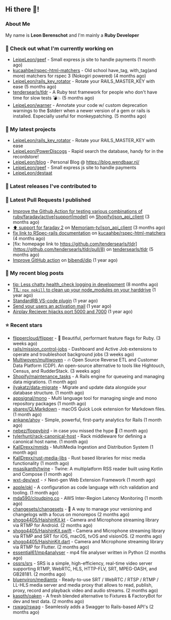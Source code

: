 ## Hi there 👋!

### About Me

My name is **Leon Berenschot** and I'm mainly a **Ruby Developer**
<br>

### 👷 Check out what I'm currently working on

- [LeipeLeon/geef](https://github.com/LeipeLeon/geef) - Small express js site to handle payments (1 month ago)
- [kucaahbe/rspec-html-matchers](https://github.com/kucaahbe/rspec-html-matchers) - Old school have_tag, with_tag(and more) matchers for rspec 3 (Nokogiri powered) (4 months ago)
- [LeipeLeon/rails_key_rotator](https://github.com/LeipeLeon/rails_key_rotator) - Rotate your RAILS_MASTER_KEY with ease (5 months ago)
- [tendersearls/tldr](https://github.com/tendersearls/tldr) - A Ruby test framework for people who don&#39;t have time for slow tests 💣💥 (5 months ago)
- [LeipeLeon/warner](https://github.com/LeipeLeon/warner) - Annotate your code w/ custom deprecation warnings to the $stderr when a newer version of a gem or rails is installed. Especially useful for monkeypatching. (5 months ago)

### 🌱 My latest projects

- [LeipeLeon/rails_key_rotator](https://github.com/LeipeLeon/rails_key_rotator) - Rotate your RAILS_MASTER_KEY with ease
- [LeipeLeon/PowerDiscogs](https://github.com/LeipeLeon/PowerDiscogs) - Rapid search the database, handy for in the recordstore!
- [LeipeLeon/blog](https://github.com/LeipeLeon/blog) - Personal Blog @ https://blog.wendbaar.nl/
- [LeipeLeon/geef](https://github.com/LeipeLeon/geef) - Small express js site to handle payments
- [LeipeLeon/destaat](https://github.com/LeipeLeon/destaat)

### 🔭 Latest releases I've contributed to


### 🔨 Latest Pull Requests I published

- [Improve the Github Action for testing various combinations of ruby/faraday/active[support|model]](https://github.com/Shopify/json_api_client/pull/3) on [Shopify/json_api_client](https://github.com/Shopify/json_api_client) (3 months ago)
- [⬆️ support for faraday 2](https://github.com/Memoriam-tv/json_api_client/pull/1) on [Memoriam-tv/json_api_client](https://github.com/Memoriam-tv/json_api_client) (3 months ago)
- [fix link to RSpec-rails documentation](https://github.com/kucaahbe/rspec-html-matchers/pull/81) on [kucaahbe/rspec-html-matchers](https://github.com/kucaahbe/rspec-html-matchers) (4 months ago)
- [fix: homepage link to https://github.com/tendersearls/tldr](https://github.com/tendersearls/tldr/pull/8) on [tendersearls/tldr](https://github.com/tendersearls/tldr) (5 months ago)
- [Improve GitHub action](https://github.com/bibendi/dip/pull/159) on [bibendi/dip](https://github.com/bibendi/dip) (1 year ago)

### 📜 My recent blog posts

- [tip: Less chatty health_check logging in development](https://www.wendbaar.nl/posts/2023/07/tip_less_chatty_health_check_logging_in_development) (8 months ago)
- [TIL: `npx npkill` to clean up your node_modules on your harddrive](https://www.wendbaar.nl/posts/2023/03/til_npx_npkill_to_clean_up_your_node_modules_on_your_harddrive) (1 year ago)
- [StandardRB VS-code plugin](https://www.wendbaar.nl/posts/2023/02/standardrb_vscode_plugin) (1 year ago)
- [Send your users an activation mail](https://www.wendbaar.nl/posts/2023/02/send_your_users_an_activation_mail) (1 year ago)
- [Airplay Reciever hijacks port 5000 and 7000](https://www.wendbaar.nl/posts/2023/02/airplay_reciever_hijacks_port_5000_and_7000) (1 year ago)

### ⭐ Recent stars

- [flippercloud/flipper](https://github.com/flippercloud/flipper) - 🐬 Beautiful, performant feature flags for Ruby. (3 weeks ago)
- [rails/mission_control-jobs](https://github.com/rails/mission_control-jobs) - Dashboard and Active Job extensions to operate and troubleshoot background jobs (3 weeks ago)
- [Multiwoven/multiwoven](https://github.com/Multiwoven/multiwoven) - 🔥 Open Source Reverse ETL and Customer Data Platform (CDP). An open-source alternative to tools like Hightouch, Census, and RudderStack. (3 weeks ago)
- [Shopify/maintenance_tasks](https://github.com/Shopify/maintenance_tasks) - A Rails engine for queueing and managing data migrations. (1 month ago)
- [ilyakatz/data-migrate](https://github.com/ilyakatz/data-migrate) - Migrate and update data alongside your database structure. (1 month ago)
- [appsignal/mono](https://github.com/appsignal/mono) - Multi language tool for managing single and mono repository packages (1 month ago)
- [sbarex/QLMarkdown](https://github.com/sbarex/QLMarkdown) - macOS Quick Look extension for Markdown files. (1 month ago)
- [ankane/ahoy](https://github.com/ankane/ahoy) - Simple, powerful, first-party analytics for Rails (1 month ago)
- [nebez/floppybird](https://github.com/nebez/floppybird) - in case you missed the hype 🐥 (1 month ago)
- [tylerhunt/rack-canonical-host](https://github.com/tylerhunt/rack-canonical-host) - Rack middleware for defining a canonical host name. (1 month ago)
- [KallDrexx/mmids](https://github.com/KallDrexx/mmids) - MultiMedia Ingestion and Distribution System (1 month ago)
- [KallDrexx/rust-media-libs](https://github.com/KallDrexx/rust-media-libs) - Rust based libraries for misc media functionality (1 month ago)
- [msasikanth/twine](https://github.com/msasikanth/twine) - Twine: A multiplatform RSS reader built using Kotlin and Compose (1 month ago)
- [wxt-dev/wxt](https://github.com/wxt-dev/wxt) - ⚡ Next-gen Web Extension Framework (1 month ago)
- [apple/pkl](https://github.com/apple/pkl) - A configuration as code language with rich validation and tooling. (1 month ago)
- [mda590/cloudping.co](https://github.com/mda590/cloudping.co) - AWS Inter-Region Latency Monitoring (1 month ago)
- [changesets/changesets](https://github.com/changesets/changesets) - 🦋       A way to manage your versioning and changelogs with a focus on monorepos (2 months ago)
- [shogo4405/HaishinKit.kt](https://github.com/shogo4405/HaishinKit.kt) - Camera and Microphone streaming library via RTMP for Android. (2 months ago)
- [shogo4405/HaishinKit.swift](https://github.com/shogo4405/HaishinKit.swift) - Camera and Microphone streaming library via RTMP and SRT for iOS, macOS, tvOS and visionOS. (2 months ago)
- [shogo4405/HaishinKit.dart](https://github.com/shogo4405/HaishinKit.dart) - Camera and Microphone streaming library via RTMP for Flutter. (2 months ago)
- [essential61/mp4analyser](https://github.com/essential61/mp4analyser) - mp4 file analyser written in Python (2 months ago)
- [ossrs/srs](https://github.com/ossrs/srs) - SRS is a simple, high-efficiency, real-time video server supporting RTMP, WebRTC, HLS, HTTP-FLV, SRT, MPEG-DASH, and GB28181. (2 months ago)
- [bluenviron/mediamtx](https://github.com/bluenviron/mediamtx) - Ready-to-use SRT / WebRTC / RTSP / RTMP / LL-HLS media server and media proxy that allows to read, publish, proxy, record and playback video and audio streams. (2 months ago)
- [kaspth/oaken](https://github.com/kaspth/oaken) - A fresh blended alternative to Fixtures &amp; FactoryBot for dev and test data. (2 months ago)
- [rswag/rswag](https://github.com/rswag/rswag) - Seamlessly adds a Swagger to Rails-based API&#39;s (2 months ago)
